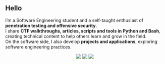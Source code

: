 ## Hello

I’m a Software Engineering student and a self-taught enthusiast of **penetration testing and offensive security**.  
I share **CTF walkthroughs, articles, scripts and tools in Python and Bash**, creating technical content to help others learn and grow in the field.  
On the software side, I also develop **projects and applications**, exploring software engineering practices.

<p align="center">
  <a href="https://linkedin.com/in/alex-c-insel-9674b0288"><img src="https://img.shields.io/badge/LinkedIn-0077B5?style=for-the-badge&logo=linkedin&logoColor=white" /></a>
  <a href="https://medium.com/@inzelsec"><img src="https://img.shields.io/badge/Medium-12100E?style=for-the-badge&logo=medium&logoColor=white" /></a>
  <a href="mailto:inzelsec@gmail.com"><img src="https://img.shields.io/badge/Gmail-D14836?style=for-the-badge&logo=gmail&logoColor=white" /></a>
</p>
